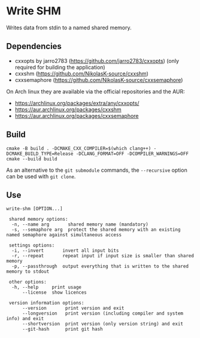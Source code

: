 # Write SHM

Writes data from stdin to a named shared memory.

## Dependencies
- cxxopts by jarro2783 (https://github.com/jarro2783/cxxopts) (only required for building the application)
- cxxshm (https://github.com/NikolasK-source/cxxshm)
- cxxsemaphore (https://github.com/NikolasK-source/cxxsemaphore)

On Arch linux they are available via the official repositories and the AUR:
- https://archlinux.org/packages/extra/any/cxxopts/
- https://aur.archlinux.org/packages/cxxshm
- https://aur.archlinux.org/packages/cxxsemaphore

## Build
```
cmake -B build . -DCMAKE_CXX_COMPILER=$(which clang++) -DCMAKE_BUILD_TYPE=Release -DCLANG_FORMAT=OFF -DCOMPILER_WARNINGS=OFF
cmake --build build 
```

As an alternative to the ```git submodule``` commands, the ```--recursive``` option can be used with ```git clone```.

## Use
```
write-shm [OPTION...]

 shared memory options:
  -n, --name arg       shared memory name (mandatory)
  -s, --semaphore arg  protect the shared memory with an existing named semaphore against simultaneous access

 settings options:
  -i, --invert       invert all input bits
  -r, --repeat       repeat input if input size is smaller than shared memory
  -p, --passthrough  output everything that is written to the shared memory to stdout

 other options:
  -h, --help     print usage
      --license  show licences

 version information options:
      --version       print version and exit
      --longversion   print version (including compiler and system info) and exit
      --shortversion  print version (only version string) and exit
      --git-hash      print git hash
```
